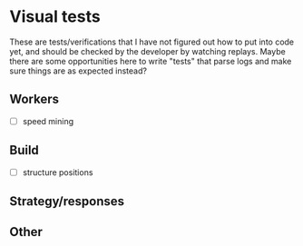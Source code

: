# Visual tests

These are tests/verifications that I have not figured out how to put into code yet, and should be checked by the developer by watching replays. Maybe there are some opportunities here to write "tests" that parse logs and make sure things are as expected instead?

## Workers
- [ ] speed mining

## Build
- [ ] structure positions


## Strategy/responses


## Other